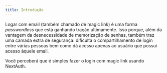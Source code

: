 ```yaml
---
title: Introdução
---
```


Logar com email (também chamado de magic link) é uma forma *passwordless* que está ganhando tração ultimamente. Isso porque, além da vantagem da desnecessidade de memorização de senhas, também traz uma camada extra de segurança: dificulta o compartilhamento de login entre várias pessoas bem como dá acesso apenas ao usuário que possui acesso àquele email. 

Você perceberá que é simples fazer o login com magic link usando NextAuth. 